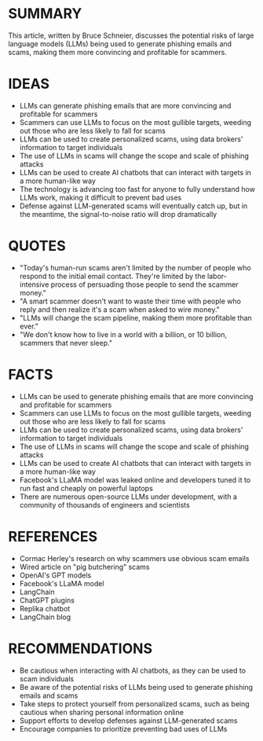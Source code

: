 # SUMMARY
This article, written by Bruce Schneier, discusses the potential risks of large language models (LLMs) being used to generate phishing emails and scams, making them more convincing and profitable for scammers.

# IDEAS
* LLMs can generate phishing emails that are more convincing and profitable for scammers
* Scammers can use LLMs to focus on the most gullible targets, weeding out those who are less likely to fall for scams
* LLMs can be used to create personalized scams, using data brokers' information to target individuals
* The use of LLMs in scams will change the scope and scale of phishing attacks
* LLMs can be used to create AI chatbots that can interact with targets in a more human-like way
* The technology is advancing too fast for anyone to fully understand how LLMs work, making it difficult to prevent bad uses
* Defense against LLM-generated scams will eventually catch up, but in the meantime, the signal-to-noise ratio will drop dramatically

# QUOTES
* "Today's human-run scams aren't limited by the number of people who respond to the initial email contact. They're limited by the labor-intensive process of persuading those people to send the scammer money."
* "A smart scammer doesn't want to waste their time with people who reply and then realize it's a scam when asked to wire money."
* "LLMs will change the scam pipeline, making them more profitable than ever."
* "We don't know how to live in a world with a billion, or 10 billion, scammers that never sleep."

# FACTS
* LLMs can be used to generate phishing emails that are more convincing and profitable for scammers
* Scammers can use LLMs to focus on the most gullible targets, weeding out those who are less likely to fall for scams
* LLMs can be used to create personalized scams, using data brokers' information to target individuals
* The use of LLMs in scams will change the scope and scale of phishing attacks
* LLMs can be used to create AI chatbots that can interact with targets in a more human-like way
* Facebook's LLaMA model was leaked online and developers tuned it to run fast and cheaply on powerful laptops
* There are numerous open-source LLMs under development, with a community of thousands of engineers and scientists

# REFERENCES
* Cormac Herley's research on why scammers use obvious scam emails
* Wired article on "pig butchering" scams
* OpenAI's GPT models
* Facebook's LLaMA model
* LangChain
* ChatGPT plugins
* Replika chatbot
* LangChain blog

# RECOMMENDATIONS
* Be cautious when interacting with AI chatbots, as they can be used to scam individuals
* Be aware of the potential risks of LLMs being used to generate phishing emails and scams
* Take steps to protect yourself from personalized scams, such as being cautious when sharing personal information online
* Support efforts to develop defenses against LLM-generated scams
* Encourage companies to prioritize preventing bad uses of LLMs
